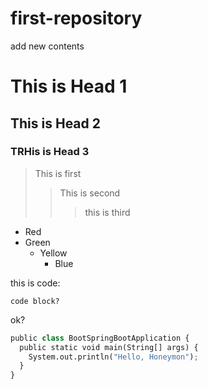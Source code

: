 # first-repository
add new contents

# This is Head 1
## This is Head 2
### TRHis is Head 3

> This is first
>  > This is second
>  >   > this is third

* Red
* Green
  * Yellow
    * Blue

this is code:

    code block?
  
ok?


```python
public class BootSpringBootApplication {
  public static void main(String[] args) {
    System.out.println("Hello, Honeymon");
  }
}
```
